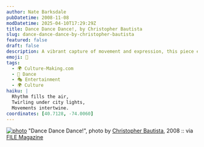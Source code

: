 ```yaml
---
author: Nate Barksdale
pubDatetime: 2008-11-08
modDatetime: 2025-04-10T17:29:29Z
title: Dance Dance Dance!, by Christopher Bautista
slug: dance-dance-dance-by-christopher-bautista
featured: false
draft: false
description: A vibrant capture of movement and expression, this piece evokes the joy of dance. "Dance Dance Dance!", photo by Christopher Bautista, 2008.
emoji: 💃
tags:
  - 🌍 Culture-Making.com
  - 💃 Dance
  - 🎭 Entertainment
  - 🌍 Culture
haiku: |
  Rhythm fills the air,  
  Twirling under city lights,  
  Movements intertwine.
coordinates: [40.7128, -74.0060]
---
```


[![photo](http://culture-making.com/media/2333324144_d2719da65c_b.jpg)](http://www.filemagazine.com/thecollection/archives/2008/11/dance_dance_dan.html)
"Dance Dance Dance!", photo by [Christopher Bautista](http://jpgmag.com/people/christopherbautista), 2008 :: via [FILE Magazine](http://www.filemagazine.com/thecollection/archives/2008/11/dance_dance_dan.html)
